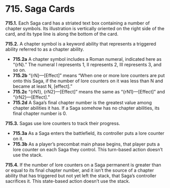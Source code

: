 # **715.** Saga Cards

**715.1.** Each Saga card has a striated text box containing a number of chapter symbols. Its illustration is vertically oriented on the right side of the card, and its type line is along the bottom of the card.

**715.2.** A chapter symbol is a keyword ability that represents a triggered ability referred to as a chapter ability.
+ **715.2a** A chapter symbol includes a Roman numeral, indicated here as “{rN}.” The numeral I represents 1, II represents 2, III represents 3, and so on.
+ **715.2b** “{rN}—[Effect]” means “When one or more lore counters are put onto this Saga, if the number of lore counters on it was less than N and became at least N, [effect].”
+ **715.2c** “{rN1}, {rN2}—[Effect]” means the same as “{rN1}—[Effect]” and “{rN2}—[Effect].”
+ **715.2d** A Saga’s final chapter number is the greatest value among chapter abilities it has. If a Saga somehow has no chapter abilities, its final chapter number is 0.

**715.3.** Sagas use lore counters to track their progress.
+ **715.3a** As a Saga enters the battlefield, its controller puts a lore counter on it.
+ **715.3b** As a player’s precombat main phase begins, that player puts a lore counter on each Saga they control. This turn-based action doesn’t use the stack.

**715.4.** If the number of lore counters on a Saga permanent is greater than or equal to its final chapter number, and it isn’t the source of a chapter ability that has triggered but not yet left the stack, that Saga’s controller sacrifices it. This state-based action doesn’t use the stack.
